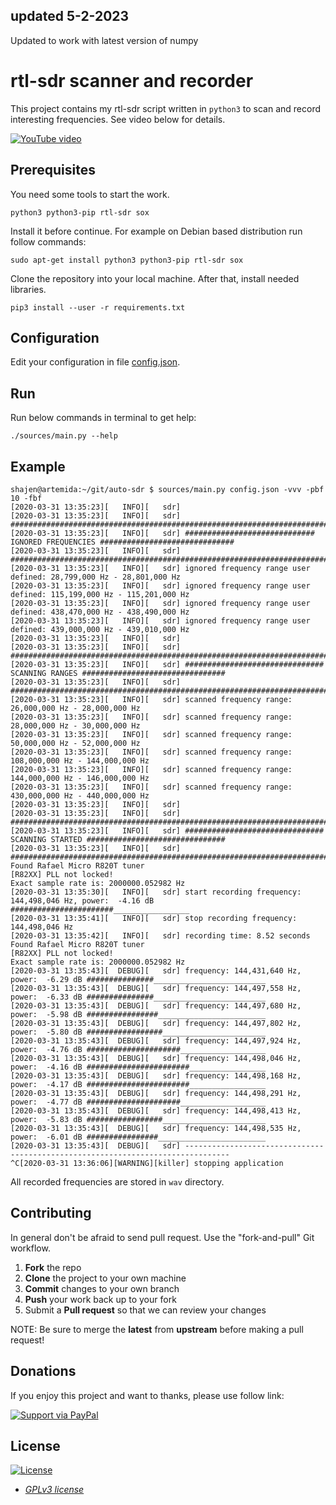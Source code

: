 ## updated 5-2-2023

Updated to work with latest version of numpy

# rtl-sdr scanner and recorder

This project contains my rtl-sdr script written in `python3` to scan and record interesting frequencies. See video below for details.

[![YouTube video](http://img.youtube.com/vi/TSDbcb7wSjs/0.jpg)](http://www.youtube.com/watch?v=TSDbcb7wSjs "YouTube video")

## Prerequisites

You need some tools to start the work.

```
python3 python3-pip rtl-sdr sox
```

Install it before continue. For example on Debian based distribution run follow commands:
```
sudo apt-get install python3 python3-pip rtl-sdr sox
```

Clone the repository into your local machine. After that, install needed libraries.
```
pip3 install --user -r requirements.txt
```

## Configuration

Edit your configuration in file [config.json](config.json).

## Run

Run below commands in terminal to get help:
```
./sources/main.py --help
```
## Example
```
shajen@artemida:~/git/auto-sdr $ sources/main.py config.json -vvv -pbf 10 -fbf
[2020-03-31 13:35:23][   INFO][   sdr] 
[2020-03-31 13:35:23][   INFO][   sdr] ################################################################################
[2020-03-31 13:35:23][   INFO][   sdr] ############################# IGNORED FREQUENCIES ##############################
[2020-03-31 13:35:23][   INFO][   sdr] ################################################################################
[2020-03-31 13:35:23][   INFO][   sdr] ignored frequency range user defined: 28,799,000 Hz - 28,801,000 Hz
[2020-03-31 13:35:23][   INFO][   sdr] ignored frequency range user defined: 115,199,000 Hz - 115,201,000 Hz
[2020-03-31 13:35:23][   INFO][   sdr] ignored frequency range user defined: 438,470,000 Hz - 438,490,000 Hz
[2020-03-31 13:35:23][   INFO][   sdr] ignored frequency range user defined: 439,000,000 Hz - 439,010,000 Hz
[2020-03-31 13:35:23][   INFO][   sdr] 
[2020-03-31 13:35:23][   INFO][   sdr] ################################################################################
[2020-03-31 13:35:23][   INFO][   sdr] ############################### SCANNING RANGES ################################
[2020-03-31 13:35:23][   INFO][   sdr] ################################################################################
[2020-03-31 13:35:23][   INFO][   sdr] scanned frequency range: 26,000,000 Hz - 28,000,000 Hz
[2020-03-31 13:35:23][   INFO][   sdr] scanned frequency range: 28,000,000 Hz - 30,000,000 Hz
[2020-03-31 13:35:23][   INFO][   sdr] scanned frequency range: 50,000,000 Hz - 52,000,000 Hz
[2020-03-31 13:35:23][   INFO][   sdr] scanned frequency range: 108,000,000 Hz - 144,000,000 Hz
[2020-03-31 13:35:23][   INFO][   sdr] scanned frequency range: 144,000,000 Hz - 146,000,000 Hz
[2020-03-31 13:35:23][   INFO][   sdr] scanned frequency range: 430,000,000 Hz - 440,000,000 Hz
[2020-03-31 13:35:23][   INFO][   sdr] 
[2020-03-31 13:35:23][   INFO][   sdr] ################################################################################
[2020-03-31 13:35:23][   INFO][   sdr] ############################### SCANNING STARTED ###############################
[2020-03-31 13:35:23][   INFO][   sdr] ################################################################################
Found Rafael Micro R820T tuner
[R82XX] PLL not locked!
Exact sample rate is: 2000000.052982 Hz
[2020-03-31 13:35:30][   INFO][   sdr] start recording frequency: 144,498,046 Hz, power:  -4.16 dB #######################_________________
[2020-03-31 13:35:41][   INFO][   sdr] stop recording frequency: 144,498,046 Hz
[2020-03-31 13:35:42][   INFO][   sdr] recording time: 8.52 seconds
Found Rafael Micro R820T tuner
[R82XX] PLL not locked!
Exact sample rate is: 2000000.052982 Hz
[2020-03-31 13:35:43][  DEBUG][   sdr] frequency: 144,431,640 Hz, power:  -6.29 dB ###############_________________________
[2020-03-31 13:35:43][  DEBUG][   sdr] frequency: 144,497,558 Hz, power:  -6.33 dB ###############_________________________
[2020-03-31 13:35:43][  DEBUG][   sdr] frequency: 144,497,680 Hz, power:  -5.98 dB ################________________________
[2020-03-31 13:35:43][  DEBUG][   sdr] frequency: 144,497,802 Hz, power:  -5.80 dB #################_______________________
[2020-03-31 13:35:43][  DEBUG][   sdr] frequency: 144,497,924 Hz, power:  -4.76 dB #####################___________________
[2020-03-31 13:35:43][  DEBUG][   sdr] frequency: 144,498,046 Hz, power:  -4.16 dB #######################_________________
[2020-03-31 13:35:43][  DEBUG][   sdr] frequency: 144,498,168 Hz, power:  -4.17 dB #######################_________________
[2020-03-31 13:35:43][  DEBUG][   sdr] frequency: 144,498,291 Hz, power:  -4.77 dB #####################___________________
[2020-03-31 13:35:43][  DEBUG][   sdr] frequency: 144,498,413 Hz, power:  -5.83 dB #################_______________________
[2020-03-31 13:35:43][  DEBUG][   sdr] frequency: 144,498,535 Hz, power:  -6.01 dB ################________________________
[2020-03-31 13:35:43][  DEBUG][   sdr] --------------------------------------------------------------------------------
^C[2020-03-31 13:36:06][WARNING][killer] stopping application
```

All recorded frequencies are stored in `wav` directory.

## Contributing

In general don't be afraid to send pull request. Use the "fork-and-pull" Git workflow.

1. **Fork** the repo
2. **Clone** the project to your own machine
3. **Commit** changes to your own branch
4. **Push** your work back up to your fork
5. Submit a **Pull request** so that we can review your changes

NOTE: Be sure to merge the **latest** from **upstream** before making a pull request!

## Donations

If you enjoy this project and want to thanks, please use follow link:

[![Support via PayPal](https://www.paypalobjects.com/webstatic/en_US/i/buttons/pp-acceptance-medium.png)](https://www.paypal.com/cgi-bin/webscr?cmd=_donations&business=shajen@shajen.pl&lc=US&item_name=rtl+sdr+scanner&no_note=0&cn=&curency_code=USD)

## License

[![License](https://img.shields.io/:license-GPLv3-blue.svg?style=flat-square)](https://www.gnu.org/licenses/gpl.html)

- *[GPLv3 license](https://www.gnu.org/licenses/gpl.html)*
